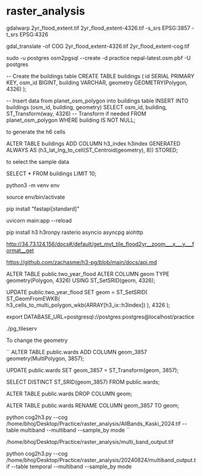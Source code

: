 # raster_analysis



gdalwarp 2yr_flood_extent.tif 2yr_flood_extent-4326.tif -s_srs EPSG:3857 -t_srs EPSG:4326

gdal_translate -of COG 2yr_flood_extent-4326.tif 2yr_flood_extent-cog.tif



sudo -u postgres osm2pgsql --create -d practice nepal-latest.osm.pbf -U postgres


-- Create the buildings table
CREATE TABLE buildings (
  id SERIAL PRIMARY KEY,
  osm_id BIGINT,
  building VARCHAR,
  geometry GEOMETRY(Polygon, 4326)
);

-- Insert data from planet_osm_polygon into buildings table
INSERT INTO buildings (osm_id, building, geometry)
SELECT osm_id, building, ST_Transform(way, 4326)  -- Transform if needed
FROM planet_osm_polygon
WHERE building IS NOT NULL;


to generate the h6 cells

ALTER TABLE buildings ADD COLUMN h3_index h3index GENERATED ALWAYS AS (h3_lat_lng_to_cell(ST_Centroid(geometry), 8)) STORED;

to select the sample data

SELECT *
FROM buildings
LIMIT 10;




python3 -m venv env

source env/bin/activate

pip install "fastapi[standard]"

uvicorn main:app --reload


pip install h3 h3ronpy rasterio asyncio asyncpg aiohttp


http://34.73.124.156/docs#/default/get_mvt_tile_flood2yr__zoom___x___y___format__get

https://github.com/zachasme/h3-pg/blob/main/docs/api.md

ALTER TABLE public.two_year_flood
    ALTER COLUMN geom TYPE geometry(Polygon, 4326) USING ST_SetSRID(geom, 4326);


UPDATE public.two_year_flood
SET geom = ST_SetSRID(
    ST_GeomFromEWKB(
        h3_cells_to_multi_polygon_wkb(ARRAY[h3_ix::h3index])
    ),
    4326
);


export DATABASE_URL=postgresql://postgres:postgres@localhost/practice

./pg_tileserv



To change the geometry


``
ALTER TABLE public.wards ADD COLUMN geom_3857 geometry(MultiPolygon, 3857);

UPDATE public.wards SET geom_3857 = ST_Transform(geom, 3857);


SELECT DISTINCT ST_SRID(geom_3857) FROM public.wards;


ALTER TABLE public.wards DROP COLUMN geom;


ALTER TABLE public.wards RENAME COLUMN geom_3857 TO geom;


python cog2h3.py --cog /home/bhoj/Desktop/Practice/raster_analysis/AllBands_Kaski_2024.tif  --table multiband  --multiband  --sample_by mode
``

/home/bhoj/Desktop/Practice/raster_analysis/multi_band_output.tif

python cog2h3.py --cog /home/bhoj/Desktop/Practice/raster_analysis/20240824/multiband_output.tif  --table temporal  --multiband  --sample_by mode